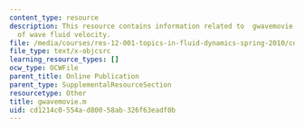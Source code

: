 ```yaml
---
content_type: resource
description: This resource contains information related to  gwavemovie, make a movie
  of wave fluid velocity.
file: /media/courses/res-12-001-topics-in-fluid-dynamics-spring-2010/cd1214c0554ad80058ab326f63eadf0b_gwavemovie.m
file_type: text/x-objcsrc
learning_resource_types: []
ocw_type: OCWFile
parent_title: Online Publication
parent_type: SupplementalResourceSection
resourcetype: Other
title: gwavemovie.m
uid: cd1214c0-554a-d800-58ab-326f63eadf0b
---
```

